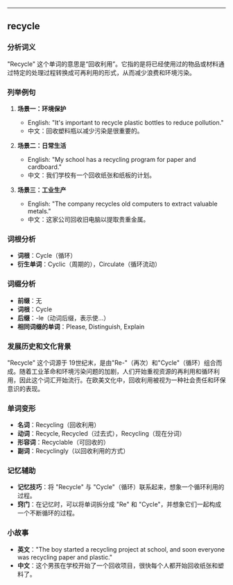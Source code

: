 
---------------
## recycle
### 分析词义
"Recycle" 这个单词的意思是“回收利用”。它指的是将已经使用过的物品或材料通过特定的处理过程转换成可再利用的形式，从而减少浪费和环境污染。

### 列举例句
1. **场景一：环境保护**
   - English: "It's important to recycle plastic bottles to reduce pollution."
   - 中文：回收塑料瓶以减少污染是很重要的。

2. **场景二：日常生活**
   - English: "My school has a recycling program for paper and cardboard."
   - 中文：我们学校有一个回收纸张和纸板的计划。

3. **场景三：工业生产**
   - English: "The company recycles old computers to extract valuable metals."
   - 中文：这家公司回收旧电脑以提取贵重金属。

### 词根分析
- **词根**：Cycle（循环）
- **衍生单词**：Cyclic（周期的），Circulate（循环流动）

### 词缀分析
- **前缀**：无
- **词根**：Cycle
- **后缀**：-le（动词后缀，表示使…）
- **相同词缀的单词**：Please, Distinguish, Explain

### 发展历史和文化背景
"Recycle" 这个词源于 19世纪末，是由"Re-"（再次）和"Cycle"（循环）组合而成。随着工业革命和环境污染问题的加剧，人们开始重视资源的再利用和循环利用，因此这个词汇开始流行。在欧美文化中，回收利用被视为一种社会责任和环保意识的表现。

### 单词变形
- **名词**：Recycling（回收利用）
- **动词**：Recycle, Recycled（过去式），Recycling（现在分词）
- **形容词**：Recyclable（可回收的）
- **副词**：Recyclingly（以回收利用的方式）

### 记忆辅助
- **记忆技巧**：将 "Recycle" 与 "Cycle"（循环）联系起来，想象一个循环利用的过程。
- **窍门**：在记忆时，可以将单词拆分成 "Re" 和 "Cycle"，并想象它们一起构成一个不断循环的过程。

### 小故事
- **英文**："The boy started a recycling project at school, and soon everyone was recycling paper and plastic."
- **中文**：这个男孩在学校开始了一个回收项目，很快每个人都开始回收纸张和塑料了。


